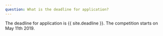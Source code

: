 ```yaml
---
question: What is the deadline for application?
--- 
```

The deadline for application is {{ site.deadline }}. The competition starts on May 11th 2019.